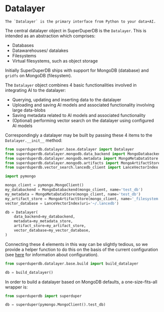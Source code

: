 # Datalayer


```{note}
The `Datalayer` is the primary interface from Python to your data+AI.
```

The central datalayer object in SuperDuperDB is the `Datalayer`.
This is intended as an abstraction which comprises:

- Databases
- Datawarehouses/ datalakes
- Filesystems
- Virtual filesystems, such as object storage

Initially SuperDuperDB ships with support for MongoDB (database) and `gridfs` on MongoDB (filesystem).


The `Datalayer` object combines 4 basic functionalities involved in integrating AI to the datalayer:

- Querying, updating and inserting data to the datalayer
- Uploading and saving AI models and associated functionality involving large data-blobs
- Saving metadata related to AI models and associated functionality
- (Optional) performing vector search on the datalayer using configured AI models

Correspondingly a datalayer may be built by passing these 4 items to the `Datalayer.__init__` method:

```python
from superduperdb.datalayer.base.datalayer import Datalayer
from superduperdb.datalayer.mongodb.data_backend import MongoDatabackend
from superduperdb.datalayer.mongodb.metadata import MongoMetaDataStore
from superduperdb.datalayer.mongodb.artifacts import MongoArtifactStore
from superduperdb.vector_search.lancedb_client import LanceVectorIndex

import pymongo

mongo_client = pymongo.MongoClient()
my_databackend = MongoDatabackend(mongo_client, name='test_db')
my_metadata = MongoMetaDataStore(mongo_client, name='test_db')
my_artifact_store = MongoArtifactStore(mongo_client, name='_filesystem:test_db')
vector_database = LanceVectorIndex(uri='~/.lancedb')

db = Datalayer(
    data_backend=my_databackend,
    metadata=my_metadata_store,
    artifact_store=my_artifact_store,
    vector_database=my_vector_database,
)
```

Connecting these 4 elements in this way can be slightly tedious, so we provide a helper function to do this on
the basis of the current configuration (see [here]() for information about configuration).

```python
from superduperdb.datalayer.base.build import build_datalayer

db = build_datalayer()
```

In order to build a datalayer based on MongoDB defaults, a one-size-fits-all wrapper is:

```python
from superduperdb import superduper

db = superduper(pymongo.MongoClient().test_db)
```
